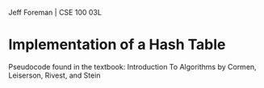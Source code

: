 Jeff Foreman | CSE 100 03L

# Implementation of a Hash Table
Pseudocode found in the textbook:
Introduction To Algorithms by Cormen, Leiserson, Rivest, and Stein
